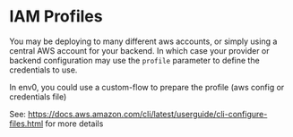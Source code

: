 # IAM Profiles

You may be deploying to many different aws accounts, or simply using a central AWS account for your backend.
In which case your provider or backend configuration may use the `profile` parameter to define the credentials to use.

In env0, you could use a custom-flow to prepare the profile (aws config or credentials file)

See: https://docs.aws.amazon.com/cli/latest/userguide/cli-configure-files.html for more details
